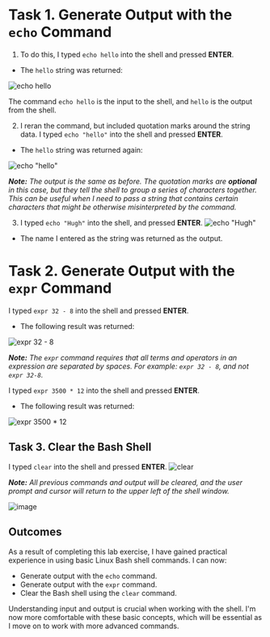 # Task 1. Generate Output with the `echo` Command

1. To do this, I typed `echo hello` into the shell and pressed **ENTER**.
* The `hello` string was returned:

![echo hello](https://github.com/user-attachments/assets/50a0caa9-a20a-4159-befc-22fa79f68e2a)

The command `echo hello` is the input to the shell, and `hello` is the output from the shell.

2. I reran the command, but included quotation marks around the string data. I typed `echo "hello"` into the shell and pressed **ENTER**.
* The `hello` string was returned again:

![echo "hello"](https://github.com/user-attachments/assets/c12da962-53f9-4436-b787-81215a84e222)

***Note:** The output is the same as before. The quotation marks are **optional** in this case, but they tell the shell to group a series of characters together. This can be useful when I need to pass a string that contains certain characters that might be otherwise misinterpreted by the command.*

3. I typed `echo "Hugh"` into the shell, and pressed **ENTER**.
![echo "Hugh"](https://github.com/user-attachments/assets/2145c4b5-0363-4891-b823-246e5693442e)

* The name I entered as the string was returned as the output.

# Task 2. Generate Output with the `expr` Command

I typed `expr 32 - 8` into the shell and pressed **ENTER**.
* The following result was returned:

![expr 32 - 8](https://github.com/user-attachments/assets/2fd0e1a4-0358-41df-a53f-7e7acd6fe2a7)

***Note:** The `expr` command requires that all terms and operators in an expression are separated by spaces. For example: `expr 32 - 8`, and not `expr 32-8`.*

I typed `expr 3500 * 12` into the shell and pressed **ENTER**.
* The following result was returned:

![expr 3500 * 12](https://github.com/user-attachments/assets/37bd89c5-082a-47f4-9733-da37f57b2b77)

## Task 3. Clear the Bash Shell
I typed `clear` into the shell and pressed **ENTER**.
![clear](https://github.com/user-attachments/assets/6543a8b1-82ff-4666-a575-4fd1095ce2a7)

***Note:** All previous commands and output will be cleared, and the user prompt and cursor will return to the upper left of the shell window.*

![image](https://github.com/user-attachments/assets/6951f3f5-e384-4854-8bf8-51eb6bd911c1)

## Outcomes
As a result of completing this lab exercise, I have gained practical experience in using basic Linux Bash shell commands. I can now:

* Generate output with the `echo` command.
* Generate output with the `expr` command.
* Clear the Bash shell using the `clear` command.

Understanding input and output is crucial when working with the shell. I'm now more comfortable with these basic concepts, which will be essential as I move on to work with more advanced commands.
